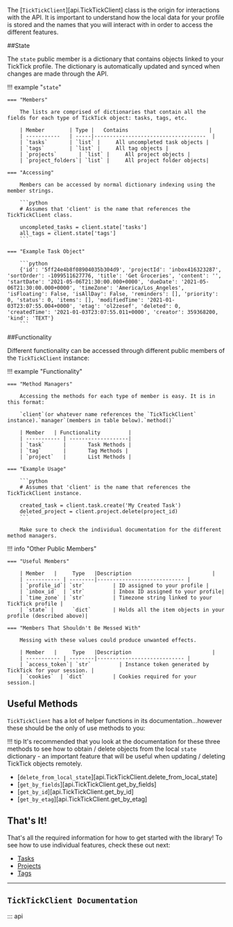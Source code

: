 The [`TickTickClient`][api.TickTickClient] class is the origin for interactions with the API.
It is important to understand how the local data for your profile is stored and
the names that you will interact with in order to access the different features.

##State

The `state` public member is a dictionary that contains objects linked to your TickTick profile. The dictionary is
automatically updated and synced when changes are made through the API.

!!! example "`state`"

    === "Members"

        The lists are comprised of dictionaries that contain all the fields for each type of TickTick object: tasks, tags, etc.

        | Member        | Type |   Contains                          |
        | -----------   | -----|------------------------------------  |
        | `tasks`       | `list` |     All uncompleted task objects |
        | `tags`        | `list` |     All tag objects |
        | `projects`       | `list` |     All project objects |
        | `project_folders`| `list` |     All project folder objects|

    === "Accessing"

        Members can be accessed by normal dictionary indexing using the member strings.

        ```python
        # Assumes that 'client' is the name that references the TickTickClient class.

        uncompleted_tasks = client.state['tasks']
        all_tags = client.state['tags']
        ```

    === "Example Task Object"

        ```python
        {'id': '5ff24e4b8f08904035b304d9', 'projectId': 'inbox416323287', 'sortOrder': -1099511627776, 'title': 'Get Groceries', 'content': '', 'startDate': '2021-05-06T21:30:00.000+0000', 'dueDate': '2021-05-06T21:30:00.000+0000', 'timeZone': 'America/Los_Angeles', 'isFloating': False, 'isAllDay': False, 'reminders': [], 'priority': 0, 'status': 0, 'items': [], 'modifiedTime': '2021-01-03T23:07:55.004+0000', 'etag': 'ol2zesef', 'deleted': 0, 'createdTime': '2021-01-03T23:07:55.011+0000', 'creator': 359368200, 'kind': 'TEXT'}
        ```

##Functionality

Different functionality can be accessed through different public members of the `TickTickClient` instance:

!!! example "Functionality"

    === "Method Managers"

        Accessing the methods for each type of member is easy. It is in this format:

        `client`(or whatever name references the `TickTickClient` instance).`manager`(members in table below).`method()`

        | Member   | Functionality         |
        | ----------- | -------------------|
        | `task`      |       Task Methods |
        | `tag`       |       Tag Methods |
        | `project`   |       List Methods |

    === "Example Usage"

        ```python
        # Assumes that 'client' is the name that references the TickTickClient instance.

        created_task = client.task.create('My Created Task')
        deleted_project = client.project.delete(project_id)
        ```

        Make sure to check the individual documentation for the different method managers.

!!! info "Other Public Members"

    === "Useful Members"

        | Member   |     Type   |Description                          |
        | ----------- | --------|---------------------------- |
        | `profile_id`| `str`         | ID assigned to your profile |
        | `inbox_id`  | `str`         | Inbox ID assigned to your profile|
        | `time_zone` | `str`         | Timezone string linked to your TickTick profile |
        | `state` |      `dict`       | Holds all the item objects in your profile (described above)|

    === "Members That Shouldn't Be Messed With"

        Messing with these values could produce unwanted effects.

        | Member   |     Type   |Description                          |
        | ----------- | --------|---------------------------- |
        | `access_token`| `str`         | Instance token generated by TickTick for your session. |
        | `cookies`  | `dict`         | Cookies required for your session.|

## Useful Methods

`TickTickClient` has a lot of helper functions in its documentation...however these should be the only of use methods to you:

!!! tip
    It's recommended that you look at the documentation for these three methods to see how to obtain / delete objects from
    the local `state` dictionary - an important feature that will be useful when updating / deleting TickTick objects remotely.

- [`delete_from_local_state`][api.TickTickClient.delete_from_local_state]
- [`get_by_fields`][api.TickTickClient.get_by_fields]
- [`get_by_id`][api.TickTickClient.get_by_id]
- [`get_by_etag`][api.TickTickClient.get_by_etag]

## That's It!

That's all the required information for how to get started with the library! To see how to use individual features, check these out next:

- [Tasks](tasks.md)
- [Projects](projects.md)
- [Tags](tags.md)
---

## `TickTickClient Documentation`
    
::: api
